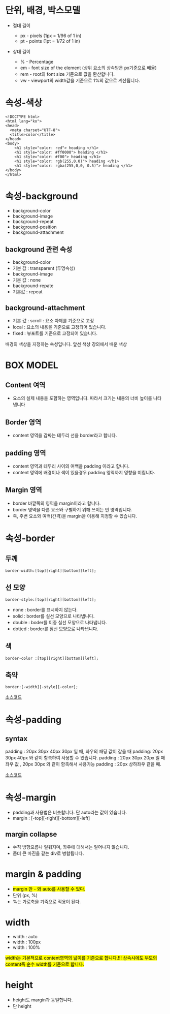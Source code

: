 # 단위, 배경, 박스모델
- 절대 길이
  - px - pixels (1px = 1/96 of 1 in)
  - pt - points (1pt = 1/72 of 1 in)

- 상대 길이
  - % - Percentage
  - em - font size of the element (상위 요소의 상속받은 px기준으로 배율)
  - rem - root의 font size 기준으로 값을 환산합니다.
  - vw - viewport의 width값을 기준으로 1%의 값으로 계산됩니다.

# 속성-색상

```
<!DOCTYPE html>
<html lang="ko">
<head>
  <meta charset="UTF-8">
  <title>color</title>
</head>
<body>
    <h1 style="color: red"> heading </h1>
    <h1 style="color: #ff0000"> heading </h1>
    <h1 style="color: #f00"> heading </h1>
    <h1 style="color: rgb(255,0,0)"> heading </h1>    
    <h1 style="color: rgba(255,0,0, 0.5)"> heading </h1>
</body>
</html>
```

# 속성-background
- background-color
- background-image
- background-repeat
- background-position
- background-attachment

## background 관련 속성
- background-color
- 기본 값 : transparent (투명속성)
- background-image
- 기본 값 : none
- background-repate 
- 기본값 : repeat 

## background-attachment
- 기본 값 : scroll : 요소 자체를 기준으로 고정
- local : 요소의 내용을 기준으로 고정되어 있습니다.
- fixed : 뷰포트를 기준으로 고정되어 있습니다.

배경의 색상을 지정하는 속성입니다.
앞선 색상 강의에서 배운 색상 

# BOX MODEL

## Content 여역
- 요소의 실제 내용을 포함하는 영역입니다. 따라서 크기는 내용의 너비 높이를 나타냅니다

## Border 영역
- content 영역을 감싸는 테두리 선을 border라고 합니다.

## padding 영역
- content 영역과 테두리 사이의 여백을 padding 이라고 합니다.
- content 영역에 배경이나 색이 있을경우 padding 영역까지 영향을 미칩니다.

## Margin 영역
- border 바깥쪽의 영역을 margin이라고 합니다.
- border 영역을 다른 요소와 구별하기 위해 쓰이는 빈 영역입니다.
- 즉, 주변 요소와 여백(간격)을 margin을 이용해 지정할 수 있습니다.

# 속성-border
## 두께
```
border-width:[top][right][bottom][left];
```
## 선 모양
```
border-style:[top][right][bottom][left];
```
- none : border를 표시하지 않는다.
- solid : border를 실선 모양으로 나타냅니다.
- double : boder를 이중 실선 모양으로 나타냅니다.
- dotted : border를 점선 모양으로 나타냅니다.

## 색
```
border-color :[top][right][bottom][left];
```

## 축약
```
border:[-width][-style][-color];
```
[소스코드](src2/border.html)
# 속성-padding

## syntax
padding : 20px 30px 40px 30px 일 때, 좌우의 패딩 값이 같을 때 padding: 20px 30px 40px 와 같이 함축하여 사용할 수 있습니다.
padding : 20px 30px 20px 일 때 좌우 값 , 20px 30px 와 같이 함축해서 사용가능
padding : 20px 상하좌우 같을 때.

[소스코드](src2/padding.html)

# 속성-margin
- padding과 사용법은 비슷합니다. 단 auto라는 값이 있습니다.
- margin : [-top][-right][-bottom][-left]

## margin collapse
- 수직 방향으롬나 일워지며, 좌우에 대해서는 일어나지 않습니다.
- 좀더 큰 마진을 같는 div로 병합됩니다.

# margin & padding 

- <mark>margin 만 - 와 auto를 사용할 수 있다.</mark>
- 단위 (px, %)
- %는 가로축을 기죽으로 적용이 된다.

# width
- width : auto
- width : 100px
- width : 100%

<mark>width는 기본적으로 content영역의 넓이를 기준으로 합니다.!!! 상속시에도 부모의 content즉 순수 width를 기준으로 합니다.</mark>

# height
- height도 margin과 동일합니다.
- 단 height